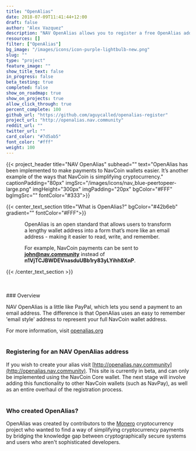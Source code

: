 ```yaml
---
title: "OpenAlias"
date: 2018-07-09T11:41:44+12:00
draft: false
author: "Alex Vazquez"
description: "NAV OpenAlias allows you to register a free OpenAlias address and link it to your real NavCoin address using a unique 'email style' user name."
resources: []
filter: ["OpenAlias"]
bg_image: "/images/icons/icon-purple-lightbulb-new.png"
slug: ""
type: "project"
feature_image: ""
show_title_text: false
in_progress: false
beta_testing: true
completed: false
show_on_roadmap: true
show_on_projects: true
allow_click_through: true
percent_complete: 100
github_url: "https://github.com/aguycalled/openalias-register"
project_url: "http://openalias.nav.community"
reddit_url: ""
twitter_url: ""
card_color: "#7d5ab5"
font_color: "#fff"
weight: 100
---
```


{{< project_header
    title="NAV OpenAlias"
    subhead=""
    text="OpenAlias has been implemented to make payments to NavCoin wallets easier. It’s another example of the ways that NavCoin is simplifying cryptocurrency."
    captionPadding="80px"
    imgSrc="/images/icons/nav_blue-peertopeer-large.png"
    imgHeight="300px"
    imgPadding="20px"
    bgColor="#FFF"
    bgImgSrc=""
    fontColor="#333">}}

{{< center_text_section
    title="What is OpenAlias?"
    bgColor="#42b6eb"
    gradient=""
    fontColor="#FFF">}}
    <div style="width: 80%; margin: 0 auto;">
    <p>OpenAlias is an open standard that allows users to transform a lengthy wallet address into a form that’s more like an email address - making it easier to read, write, and remember. </p>
    <p>For example, NavCoin payments can be sent to <b>john@nav.community</b> instead of <b>n1VjTCJBWDEVnasduUBb1ry83yLYihh8XnP</b>.</p>
    </div>
{{< /center_text_section >}}

<br />
<section class="container">
<br />
### Overview

NAV OpenAlias is a little like PayPal, which lets you send a payment to an email address. The difference is that OpenAlias uses an easy to remember 'email style' address to represent your full NavCoin wallet address.

For more information, visit [openalias.org](https://openalias.org/)
<br /><br />


### Registering for an NAV OpenAlias address

If you wish to create your alias visit [http://openalias.nav.community](http://openalias.nav.community). This site is currently in beta, and can only be implemented using the NavCoin Core wallet. The next stage will involve adding this functionality to other NavCoin wallets (such as NavPay), as well as an entire overhaul of the registration process.
<br /><br />


### Who created OpenAlias?

OpenAlias was created by contributors to the [Monero](https://getmonero.org/) cryptocurrency project who wanted to find a way of simplifying cryptocurrency payments by bridging the knowledge gap between cryptographically secure systems and users who aren't sophisticated developers.

<br />
<br />
